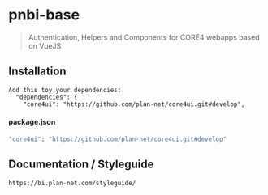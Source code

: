 # pnbi-base

> Authentication, Helpers and Components for CORE4 webapps based on VueJS

## Installation

```
Add this toy your dependencies:
  "dependencies": {
    "core4ui": "https://github.com/plan-net/core4ui.git#develop",
```
#### package.json

```bash
"core4ui": "https://github.com/plan-net/core4ui.git#develop"
```

## Documentation / Styleguide
```
https://bi.plan-net.com/styleguide/
```